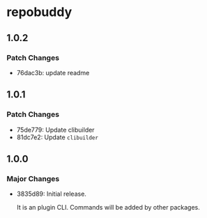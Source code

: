 # repobuddy

## 1.0.2

### Patch Changes

- 76dac3b: update readme

## 1.0.1

### Patch Changes

- 75de779: Update clibuilder
- 81dc7e2: Update `clibuilder`

## 1.0.0

### Major Changes

- 3835d89: Initial release.

  It is an plugin CLI.
  Commands will be added by other packages.
